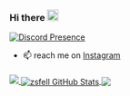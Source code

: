 ### Hi there <img src="https://media.giphy.com/media/hvRJCLFzcasrR4ia7z/giphy.gif" width=20 />
[![Discord Presence](https://lanyard.cnrad.dev/api/792802587543076874)](https://discord.com/users/792802587543076874)




<!--
**zsfell/zsfell** is a ✨ _special_ ✨ repository because its `README.md` (this file) appears on your GitHub profile.

Here are some ideas to get you started:
-->

- 📫 reach me on [Instagram](https://www.instagram.com/whois.irsan/)

#### <a href="https://github.com/zsfell">
   <img src="https://komarev.com/ghpvc/?username=zsfell">
</a>
<a href="https://github.com/zsfell">
  <img align="center" src="https://github-readme-stats.vercel.app/api?username=zsfell&show_icons=true&theme=tokyonight" alt="zsfell GitHub Stats" />
</a>
<a href="https://github.com/zsfell">
  <img align="center" src="https://github-readme-stats-sigma-five.vercel.app/api/top-langs/?username=zsfell&layout=compact&hide_border=false&theme=tokyonight" />
</a>
